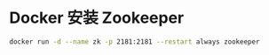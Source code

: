 # Docker 安装 Zookeeper

```bash
docker run -d --name zk -p 2181:2181 --restart always zookeeper
```

